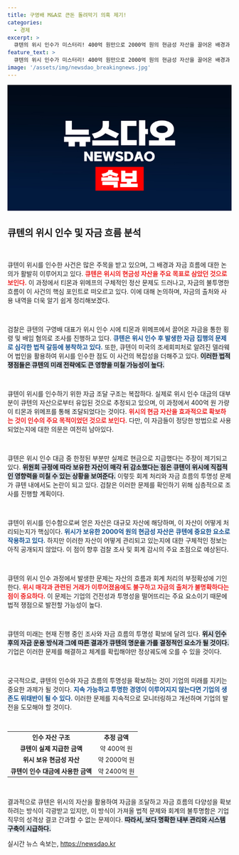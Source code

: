 ```yaml
---
title: 구영배 M&A로 큰돈 돌려막기 의혹 제기!
categories:
  - 경제
excerpt: >
  큐텐의 위시 인수가 미스터리! 400억 원만으로 2000억 원의 현금성 자산을 끌어온 배경과 검찰 수사로 드러나는 조세 회피 정황이 흥미진진하게 얽히고 있다. 이 사태의 전말을 파헤쳐 보자!
feature_text: >
  큐텐의 위시 인수가 미스터리! 400억 원만으로 2000억 원의 현금성 자산을 끌어온 배경과 검찰 수사로 드러나는 조세 회피 정황이 흥미진진하게 얽히고 있다. 이 사태의 전말을 파헤쳐 보자!
image: '/assets/img/newsdao_breakingnews.jpg'
---
```


<p><img src="/assets/img/newsdao_breakingnews.jpg" alt="pcversion 속보" /></p>

<h2 data-ke-size="size26">큐텐의 위시 인수 및 자금 흐름 분석</h2>

<p data-ke-size="size16">&nbsp;</p>

<p>큐텐이 위시를 인수한 사건은 많은 주목을 받고 있으며, 그 배경과 자금 흐름에 대한 논의가 활발히 이루어지고 있다. <b><span style="color: #ee2323;">큐텐은 위시의 현금성 자산을 주요 목표로 삼았던 것으로 보인다.</span></b> 이 과정에서 티몬과 위메프의 구체적인 정산 문제도 드러나고, 자금의 불투명한 흐름이 이 사건의 핵심 포인트로 떠오르고 있다. 이에 대해 논의하며, 자금의 출처와 사용 내역을 더욱 알기 쉽게 정리해보겠다.</p>

<p data-ke-size="size16">&nbsp;</p>

<p>검찰은 큐텐의 구영배 대표가 위시 인수 시에 티몬과 위메프에서 끌어온 자금을 통한 횡령 및 배임 혐의로 조사를 진행하고 있다. <b><span style="color: #1a5490;">큐텐은 위시 인수 후 발생한 자금 집행의 문제로 심각한 법적 갈등에 봉착하고 있다.</span></b> 또한, 큐텐이 미국의 조세회피처로 알려진 델라웨어 법인을 활용하여 위시를 인수한 점도 이 사건의 복잡성을 더해주고 있다. <b><span style="background-color: #21538527;">이러한 법적 쟁점들은 큐텐의 미래 전략에도 큰 영향을 미칠 가능성이 높다.</span></b></p>

<p data-ke-size="size16">&nbsp;</p>

<p>큐텐이 위시를 인수하기 위한 자금 조달 구조는 복잡하다. 실제로 위시 인수 대금의 대부분이 큐텐의 자산으로부터 유입된 것으로 추정되고 있으며, 이 과정에서 400억 원 가량이 티몬과 위메프를 통해 조달되었다는 것이다. <b><span style="color: #ee2323;">위시의 현금 자산을 효과적으로 확보하는 것이 인수의 주요 목적이었던 것으로 보인다.</span></b> 다만, 이 자금들이 정당한 방법으로 사용되었는지에 대한 의문은 여전히 남아있다.</p>

<p data-ke-size="size16">&nbsp;</p>

<p>큐텐은 위시 인수 대금 중 한정된 부분만 실제로 현금으로 지급했다는 주장이 제기되고 있다. <b><span style="background-color: #21538527;">위원회 규정에 따라 보유한 자산이 매각 뒤 감소했다는 점은 큐텐이 위시에 직접적인 영향력을 미칠 수 있는 상황을 보여준다.</span></b> 이렇듯 회계 처리와 자금 흐름의 투명성 문제가 큐텐 내에서도 논란이 되고 있다. 검찰은 이러한 문제를 확인하기 위해 심층적으로 조사를 진행할 계획이다.</p>

<p data-ke-size="size16">&nbsp;</p>

<p>큐텐이 위시를 인수함으로써 얻은 자산은 대규모 자산에 해당하며, 이 자산이 어떻게 처리되는지가 핵심이다. <b><span style="color: #1a5490;">위시가 보유한 2000억 원의 현금성 자산은 큐텐에 중요한 요소로 작용하고 있다.</span></b> 하지만 이러한 자산이 어떻게 관리되고 있는지에 대한 구체적인 정보는 아직 공개되지 않았다. 이 점이 향후 검찰 조사 및 회계 감시의 주요 초점으로 예상된다.</p>

<p data-ke-size="size16">&nbsp;</p>

<p>큐텐의 위시 인수 과정에서 발생한 문제는 자산의 흐름과 회계 처리의 부정확성에 기인한다. <b><span style="color: #ee2323;">위시 매각과 관련된 거래가 이루어졌음에도 불구하고 자금의 출처가 불명확하다는 점이 중요하다.</span></b> 이 문제는 기업의 건전성과 투명성을 떨어뜨리는 주요 요소이기 때문에 법적 쟁점으로 발전할 가능성이 높다. </p>

<p data-ke-size="size16">&nbsp;</p>

<p>큐텐의 미래는 현재 진행 중인 조사와 자금 흐름의 투명성 확보에 달려 있다. <b><span style="background-color: #21538527;">위시 인수 후의 자금 운용 방식과 그에 따른 결과가 큐텐의 명운을 가를 결정적인 요소가 될 것이다.</span></b> 기업은 이러한 문제를 해결하고 체계를 확립해야만 정상궤도에 오를 수 있을 것이다.</p>

<p data-ke-size="size16">&nbsp;</p>

<p>궁극적으로, 큐텐의 인수와 자금 흐름의 투명성을 확보하는 것이 기업의 미래를 지키는 중요한 과제가 될 것이다. <b><span style="color: #1a5490;">지속 가능하고 투명한 경영이 이루어지지 않는다면 기업의 생존도 위태반이 될 수 있다.</span></b> 이러한 문제를 지속적으로 모니터링하고 개선하며 기업의 발전을 도모해야 할 것이다. </p>

<p data-ke-size="size16">&nbsp;</p>

<table style="width: 100%; border-collapse: collapse;">
<tr>
<td style="text-align: center; height: 17px;"><b>인수 자산 구조</b></td>
<td style="text-align: center; height: 17px;"><b>추정 금액</b></td>
</tr>
<tr>
<td style="text-align: center; height: 17px;"><b>큐텐이 실제 지급한 금액</b></td>
<td style="text-align: center; height: 17px;">약 400억 원</td>
</tr>
<tr>
<td style="text-align: center; height: 17px;"><b>위시 보유 현금성 자산</b></td>
<td style="text-align: center; height: 17px;">약 2000억 원</td>
</tr>
<tr>
<td style="text-align: center; height: 17px;"><b>큐텐이 인수 대금에 사용한 금액</b></td>
<td style="text-align: center; height: 17px;">약 2400억 원</td>
</tr>
</table>

<p data-ke-size="size16">&nbsp;</p> 

<p>결과적으로 큐텐은 위시의 자산을 활용하여 자금을 조달하고 자금 흐름의 다양성을 확보하려는 방식이 각광받고 있지만, 이 방식이 가져올 법적 문제와 회계의 불투명함은 기업 직무의 성격상 결코 간과할 수 없는 문제이다. <b><span style="background-color: #21538527;">따라서, 보다 명확한 내부 관리와 시스템 구축이 시급하다.</span></b></p>
실시간 뉴스 속보는, <a href="https://newsdao.kr" rel="dofollow">https://newsdao.kr</a>


